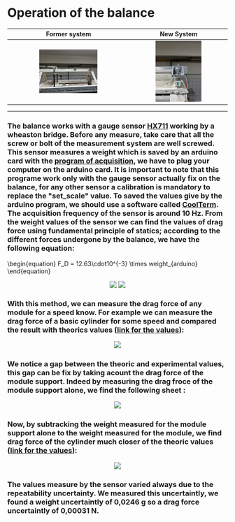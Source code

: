 # Operation of the balance
| Former system | New System | 
|:-:|:-:|
|<img src="foto_brazo_1.jpg" width=50%>|<img src="foto_sensor.jpg" width=50%>|
---------
### The balance works with a gauge sensor [HX711](https://github.com/fluidodinamica/balance_tunel_de_viento/blob/main/IMG-0959.jpg) working by a wheaston bridge. Before any measure, take care that all the screw or bolt of the measurement system are well screwed. This sensor measures a weight which is saved by an arduino card with the [program of acquisition](https://github.com/fluidodinamica/balance_tunel_de_viento/blob/main/_talonnage_masse.ino), we have to plug your computer on the arduino card. It is important to note that this programe work only with the gauge sensor actually fix on the balance, for any other sensor a calibration is mandatory to replace the "set_scale" value. To saved the values give by the arduino program, we should use a software called [CoolTerm](https://coolterm.en.lo4d.com/windows). The acquisition frequency of the sensor is around 10 Hz. From the weight values of the sensor we can find the values of drag force using fundamental principle of statics; according to the different forces undergone by the balance, we have the following equation:
\begin{equation}
F_D = 12.63\cdot10^{-3} \times weight_{arduino}
\end{equation}
<p align="center">
  <img src="https://user-images.githubusercontent.com/104587276/166970391-a733e828-1131-4365-bf0a-195d40c10461.png"/>
<img src="https://user-images.githubusercontent.com/104587276/167152004-4aeec315-5941-45a6-8a1c-c2f7d5c24f2c.png" width=60%>
</p>  

### With this method, we can measure the drag force of any module for a speed know. For example we can measure the drag force of a basic cylinder for some speed and compared the result with theorics values ([link for the values](https://github.com/fluidodinamica/balance_tunel_de_viento/blob/main/Values%20drag%20force.csv)):
<p align="center">
  <img src="https://user-images.githubusercontent.com/104587276/166973557-18a1a91c-e890-4137-a0f2-bf0f8cc8a3a8.png"/>
</p> 

### We notice a gap between the theoric and experimental values, this gap can be fix by taking acount the drag force of the module support. Indeed by measuring the drag froce of the module support alone, we find the following sheet :
<p align="center">
  <img src="https://user-images.githubusercontent.com/104587276/166975389-e1400ceb-d474-4373-8ef0-5102f68a3811.png"/>
</p> 

### Now, by subtracking the weight measured for the module support alone to the weight measured for the module, we find drag force of the cylinder much closer of the theoric values ([link for the values](https://github.com/fluidodinamica/balance_tunel_de_viento/blob/main/Values%20drag%20force%20without%20support.csv)): 
<p align="center">
  <img src="https://user-images.githubusercontent.com/104587276/166976281-332447a3-1565-4d8e-b448-cf27f00cc306.png"/>
</p> 

### The values measure by the sensor varied always due to the repeatability uncertainty. We measured this uncertaintly, we found a weight uncertaintly of 0,0246 g so a drag force uncertaintly of 0,00031 N. 

